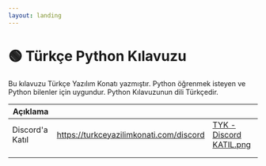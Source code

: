 ```yaml
---
layout: landing
---
```


# 🟢 Türkçe Python Kılavuzu

Bu kılavuzu Türkçe Yazılım Konatı yazmıştır. Python öğrenmek isteyen ve Python bilenler için uygundur. Python Kılavuzunun dili Türkçedir.

<table data-card-size="large" data-column-title-hidden data-view="cards"><thead><tr><th>Açıklama</th><th data-hidden data-type="content-ref"></th><th data-hidden data-card-cover data-type="files"></th></tr></thead><tbody><tr><td>Discord'a Katıl</td><td><a href="https://turkceyazilimkonati.com/discord">https://turkceyazilimkonati.com/discord</a></td><td><a href=".gitbook/assets/TYK - Discord KATIL.png">TYK - Discord KATIL.png</a></td></tr><tr><td></td><td></td><td></td></tr><tr><td></td><td></td><td></td></tr></tbody></table>
